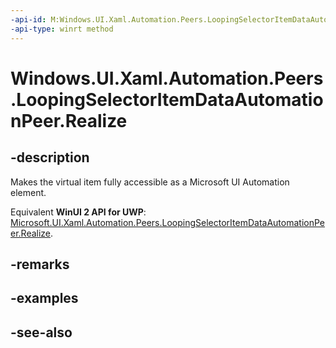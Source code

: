 ```yaml
---
-api-id: M:Windows.UI.Xaml.Automation.Peers.LoopingSelectorItemDataAutomationPeer.Realize
-api-type: winrt method
---
```


<!-- Method syntax
public void Realize()
-->

# Windows.UI.Xaml.Automation.Peers.LoopingSelectorItemDataAutomationPeer.Realize

## -description
Makes the virtual item fully accessible as a Microsoft UI Automation element.

Equivalent **WinUI 2 API for UWP**: [Microsoft.UI.Xaml.Automation.Peers.LoopingSelectorItemDataAutomationPeer.Realize](/windows/winui/api/microsoft.ui.xaml.automation.peers.loopingselectoritemdataautomationpeer.realize).

## -remarks

## -examples

## -see-also
